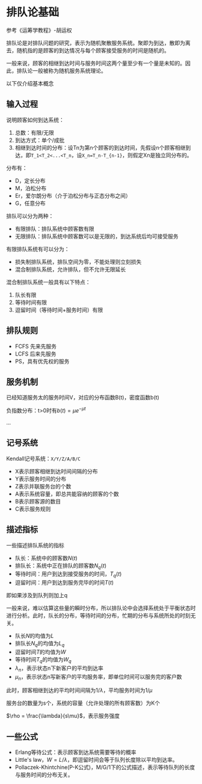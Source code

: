 # 排队论基础

参考《运筹学教程》-胡运权

排队论是对排队问题的研究，表示为随机聚散服务系统。聚即为到达，散即为离去，随机指的是顾客的到达情况与每个顾客接受服务的时间是随机的。

一般来说，顾客的相继到达时间与服务时间这两个量至少有一个量是未知的。因此，排队论一般被称为随机服务系统理论。

以下仅介绍基本概念

## 输入过程

说明顾客如何到达系统：
1. 总数：有限/无限
2. 到达方式：单个/成批
3. 相继到达时间的分布：设Tn为第n个顾客的到达时间，先假设n个顾客相继到达，即`T_1<T_2<...<T_n`，设`X_n=T_n-T_{n-1}`，则假定Xn是独立同分布的。

分布有：
* D，定长分布
* M，泊松分布
* Er，爱尔朗分布（介于泊松分布与正态分布之间）
* G，任意分布

排队可以分为两种：
* 有限排队：排队系统中顾客数有限
* 无限排队：排队系统中顾客数可以是无限的，到达系统后均可接受服务

有限排队系统有可以分为：
* 损失制排队系统，排队空间为零，不能处理则立刻损失
* 混合制排队系统，允许排队，但不允许无限延长

混合制排队系统一般具有以下特点：
1. 队长有限
2. 等待时间有限
3. 逗留时间（等待时间+服务时间）有限

## 排队规则

* FCFS 先来先服务
* LCFS 后来先服务
* PS，具有优先权的服务

## 服务机制

已经知道服务太的服务时间V，对应的分布函数B(t)，密度函数b(t)

负指数分布：t>0时有$b(t)=\mu e^{-\mu t}$

...

## 记号系统

Kendall记号系统：`X/Y/Z/A/B/C`

* X表示顾客相继到达时间间隔的分布
* Y表示服务时间的分布
* Z表示并联服务台的个数
* A表示系统容量，即总共能容纳的顾客的个数
* B表示顾客源的数目
* C表示服务规则

## 描述指标

一些描述排队系统的指标

* 队长：系统中的顾客数$N(t)$
* 排队长：系统中正在排队的顾客数$N_q(t)$
* 等待时间：用户到达到接受服务的时间，$T_q(t)$
* 逗留时间：用户到达到服务完毕的时间$T(t)$

即如果涉及到队列则加上q

一般来说，难以估算这些量的瞬时分布，所以排队论中会选择系统处于平衡状态时进行分析。此时，队长的分布，等待时间的分布，忙期的分布与系统所处的时刻无关。

* 队长$N$的均值为$L$
* 排队长$N_q$的均值为$L_q$
* 逗留时间$T$的均值为$W$
* 等待时间$T_q$的均值为$W_q$
* $\lambda_n$，表示状态n下新客户的平均到达率
* $\mu_n$，表示状态n写新客户的平均服务率，即单位时间可以服务完的客户数

此时，顾客相继到达的平均时间间隔为$1/\lambda$，平均服务时间为$1/\mu$ 

服务台的数量为s个，系统的容量（允许处理的所有顾客数）为K个

$\rho = \frac{\lambda}{s\mu}$，表示服务强度

## 一些公式

* Erlang等待公式：表示顾客到达系统需要等待的概率
* Little's law，$W=L/\lambda$，即逗留时间会等于队列长度除以平均到达率。
* Pollaczek-Khintchine(P-K公式)，M/G/1下的公式描述，表示等待队列的长度与服务时间的分布无关。